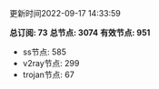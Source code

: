 更新时间2022-09-17 14:33:59

**总订阅: 73**
**总节点: 3074**
**有效节点: 951**
- ss节点: 585
- v2ray节点: 299
- trojan节点: 67

